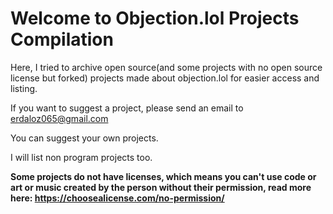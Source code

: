 # Welcome to Objection.lol Projects Compilation

Here, I tried to archive open source(and some projects with no open source license but forked) projects made about objection.lol for easier access and listing. 

If you want to suggest a project, please send an email to erdaloz065@gmail.com

You can suggest your own projects.

I will list non program projects too.

**Some projects do not have licenses, which means you can't use code or art or music created by the person without their permission, read more here: https://choosealicense.com/no-permission/**

<!---
objectionlol-project-compilation/objectionlol-project-compilation is a ✨ special ✨ repository because its `README.md` (this file) appears on your GitHub profile.
You can click the Preview link to take a look at your changes.
--->
